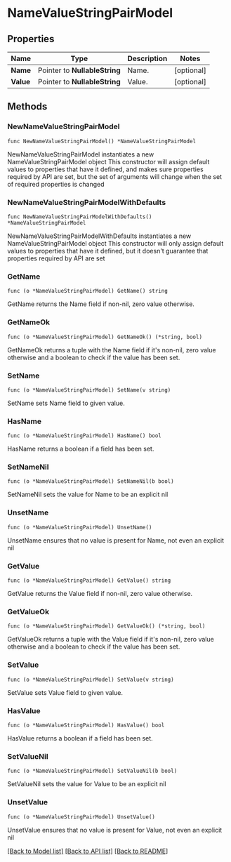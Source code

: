 # NameValueStringPairModel

## Properties

Name | Type | Description | Notes
------------ | ------------- | ------------- | -------------
**Name** | Pointer to **NullableString** | Name. | [optional] 
**Value** | Pointer to **NullableString** | Value. | [optional] 

## Methods

### NewNameValueStringPairModel

`func NewNameValueStringPairModel() *NameValueStringPairModel`

NewNameValueStringPairModel instantiates a new NameValueStringPairModel object
This constructor will assign default values to properties that have it defined,
and makes sure properties required by API are set, but the set of arguments
will change when the set of required properties is changed

### NewNameValueStringPairModelWithDefaults

`func NewNameValueStringPairModelWithDefaults() *NameValueStringPairModel`

NewNameValueStringPairModelWithDefaults instantiates a new NameValueStringPairModel object
This constructor will only assign default values to properties that have it defined,
but it doesn't guarantee that properties required by API are set

### GetName

`func (o *NameValueStringPairModel) GetName() string`

GetName returns the Name field if non-nil, zero value otherwise.

### GetNameOk

`func (o *NameValueStringPairModel) GetNameOk() (*string, bool)`

GetNameOk returns a tuple with the Name field if it's non-nil, zero value otherwise
and a boolean to check if the value has been set.

### SetName

`func (o *NameValueStringPairModel) SetName(v string)`

SetName sets Name field to given value.

### HasName

`func (o *NameValueStringPairModel) HasName() bool`

HasName returns a boolean if a field has been set.

### SetNameNil

`func (o *NameValueStringPairModel) SetNameNil(b bool)`

 SetNameNil sets the value for Name to be an explicit nil

### UnsetName
`func (o *NameValueStringPairModel) UnsetName()`

UnsetName ensures that no value is present for Name, not even an explicit nil
### GetValue

`func (o *NameValueStringPairModel) GetValue() string`

GetValue returns the Value field if non-nil, zero value otherwise.

### GetValueOk

`func (o *NameValueStringPairModel) GetValueOk() (*string, bool)`

GetValueOk returns a tuple with the Value field if it's non-nil, zero value otherwise
and a boolean to check if the value has been set.

### SetValue

`func (o *NameValueStringPairModel) SetValue(v string)`

SetValue sets Value field to given value.

### HasValue

`func (o *NameValueStringPairModel) HasValue() bool`

HasValue returns a boolean if a field has been set.

### SetValueNil

`func (o *NameValueStringPairModel) SetValueNil(b bool)`

 SetValueNil sets the value for Value to be an explicit nil

### UnsetValue
`func (o *NameValueStringPairModel) UnsetValue()`

UnsetValue ensures that no value is present for Value, not even an explicit nil

[[Back to Model list]](../README.md#documentation-for-models) [[Back to API list]](../README.md#documentation-for-api-endpoints) [[Back to README]](../README.md)


